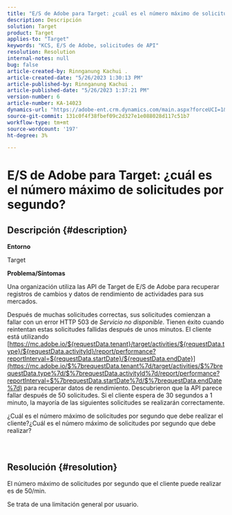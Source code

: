 ```yaml
---
title: "E/S de Adobe para Target: ¿cuál es el número máximo de solicitudes por segundo?"
description: Descripción
solution: Target
product: Target
applies-to: "Target"
keywords: "KCS, E/S de Adobe, solicitudes de API"
resolution: Resolution
internal-notes: null
bug: false
article-created-by: Rinnganung Kachui .
article-created-date: "5/26/2023 1:30:13 PM"
article-published-by: Rinnganung Kachui .
article-published-date: "5/26/2023 1:37:21 PM"
version-number: 6
article-number: KA-14023
dynamics-url: "https://adobe-ent.crm.dynamics.com/main.aspx?forceUCI=1&pagetype=entityrecord&etn=knowledgearticle&id=acc60c6f-c9fb-ed11-8849-6045bd006c82"
source-git-commit: 131c0f4f38fbef09c2d327e1e088028d117c51b7
workflow-type: tm+mt
source-wordcount: '197'
ht-degree: 3%

---
```


# E/S de Adobe para Target: ¿cuál es el número máximo de solicitudes por segundo?

## Descripción {#description}


<b>Entorno</b>

Target



<b>Problema/Síntomas</b>

Una organización utiliza las API de Target de E/S de Adobe para recuperar registros de cambios y datos de rendimiento de actividades para sus mercados.

Después de muchas solicitudes correctas, sus solicitudes comienzan a fallar con un error HTTP 503 de *Servicio no disponible*. Tienen éxito cuando reintentan estas solicitudes fallidas después de unos minutos. El cliente está utilizando [https://mc.adobe.io/${requestData.tenant}/target/activities/${requestData.type}/${requestData.activityId}/report/performance?reportInterval=${requestData.startDate}/${requestData.endDate}](https://mc.adobe.io/$%7brequestData.tenant%7d/target/activities/$%7brequestData.type%7d/$%7brequestData.activityId%7d/report/performance?reportInterval=$%7brequestData.startDate%7d/$%7brequestData.endDate%7d) para recuperar datos de rendimiento. Descubrieron que la API parece fallar después de 50 solicitudes. Si el cliente espera de 30 segundos a 1 minuto, la mayoría de las siguientes solicitudes se realizarán correctamente.

¿Cuál es el número máximo de solicitudes por segundo que debe realizar el cliente?¿Cuál es el número máximo de solicitudes por segundo que debe realizar?
<br><br> <br>

## Resolución {#resolution}


El número máximo de solicitudes por segundo que el cliente puede realizar es de 50/min.

Se trata de una limitación general por usuario.
